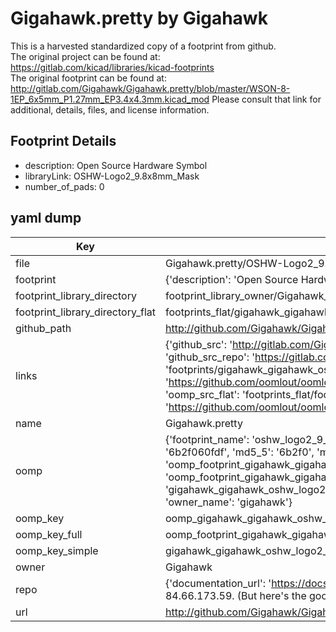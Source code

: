 # Gigahawk.pretty by Gigahawk  
This is a harvested standardized copy of a footprint from github.  
The original project can be found at:  
https://gitlab.com/kicad/libraries/kicad-footprints  
The original footprint can be found at:
http://gitlab.com/Gigahawk/Gigahawk.pretty/blob/master/WSON-8-1EP_6x5mm_P1.27mm_EP3.4x4.3mm.kicad_mod
Please consult that link for additional, details, files, and license information.  
## Footprint Details
* description: Open Source Hardware Symbol  
* libraryLink: OSHW-Logo2_9.8x8mm_Mask  
* number_of_pads: 0  
## yaml dump  
| Key | Value |  
| --- | --- |  
| file | Gigahawk.pretty/OSHW-Logo2_9.8x8mm_Mask.kicad_mod |  
| footprint | {'description': 'Open Source Hardware Symbol', 'libraryLink': 'OSHW-Logo2_9.8x8mm_Mask', 'number_of_pads': 0} |  
| footprint_library_directory | footprint_library_owner/Gigahawk_Gigahawk.pretty |  
| footprint_library_directory_flat | footprints_flat/gigahawk_gigahawk_oshw_logo2_9_8x8mm_mask/working |  
| github_path | http://github.com/Gigahawk/Gigahawk.pretty/blob/master/OSHW-Logo2_9.8x8mm_Mask.kicad_mod |  
| links | {'github_src': 'http://gitlab.com/Gigahawk/Gigahawk.pretty/blob/master/WSON-8-1EP_6x5mm_P1.27mm_EP3.4x4.3mm.kicad_mod', 'github_src_repo': 'https://gitlab.com/kicad/libraries/kicad-footprints', 'oomp_bot': 'footprints/gigahawk_gigahawk_oshw_logo2_9_8x8mm_mask/working', 'oomp_bot_github': 'https://github.com/oomlout/oomlout_oomp_footprint_bot/tree/main/footprints/gigahawk_gigahawk_oshw_logo2_9_8x8mm_mask/working', 'oomp_src_flat': 'footprints_flat/footprints_flat/gigahawk_gigahawk_oshw_logo2_9_8x8mm_mask/working', 'oomp_src_flat_github': 'https://github.com/oomlout/oomlout_oomp_footprint_src/tree/main/footprints_flat/gigahawk_gigahawk_oshw_logo2_9_8x8mm_mask/working'} |  
| name | Gigahawk.pretty |  
| oomp | {'footprint_name': 'oshw_logo2_9_8x8mm_mask', 'library_name': 'gigahawk', 'md5': '6b2f060fdf9287a6ba1ab4a236690f64', 'md5_10': '6b2f060fdf', 'md5_5': '6b2f0', 'md5_6': '6b2f06', 'oomp_key': 'oomp_gigahawk_gigahawk_oshw_logo2_9_8x8mm_mask', 'oomp_key_extra': 'oomp_footprint_gigahawk_gigahawk_oshw_logo2_9_8x8mm_mask', 'oomp_key_full': 'oomp_footprint_gigahawk_gigahawk_oshw_logo2_9_8x8mm_mask_6b2f06', 'oomp_key_simple': 'gigahawk_gigahawk_oshw_logo2_9_8x8mm_mask', 'original_filename': 'Gigahawk.pretty/OSHW-Logo2_9.8x8mm_Mask.kicad_mod', 'owner_name': 'gigahawk'} |  
| oomp_key | oomp_gigahawk_gigahawk_oshw_logo2_9_8x8mm_mask |  
| oomp_key_full | oomp_footprint_gigahawk_gigahawk_oshw_logo2_9_8x8mm_mask |  
| oomp_key_simple | gigahawk_gigahawk_oshw_logo2_9_8x8mm_mask |  
| owner | Gigahawk |  
| repo | {'documentation_url': 'https://docs.github.com/rest/overview/resources-in-the-rest-api#rate-limiting', 'message': "API rate limit exceeded for 84.66.173.59. (But here's the good news: Authenticated requests get a higher rate limit. Check out the documentation for more details.)"} |  
| url | http://github.com/Gigahawk/Gigahawk.pretty |  

